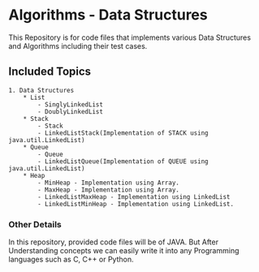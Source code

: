 # Algorithms - Data Structures

This Repository is for code files that implements various Data Structures and Algorithms including their test cases.


## Included Topics
	1. Data Structures 
		* List
	 		- SinglyLinkedList
	 		- DoublyLinkedList
	 	* Stack
			- Stack
			- LinkedListStack(Implementation of STACK using java.util.LinkedList)
		* Queue
			- Queue
			- LinkedListQueue(Implementation of QUEUE using java.util.LinkedList)
		* Heap
			- MinHeap - Implementation using Array.
			- MaxHeap - Implementation using Array.
			- LinkedListMaxHeap - Implementation using LinkedList
			- LinkedListMinHeap - Implementation using LinkedList.
		  
		

### Other Details
In this repository, provided code files will be of JAVA. But After Understanding concepts we can easily write it into any Programming languages such as C, C++ or Python.